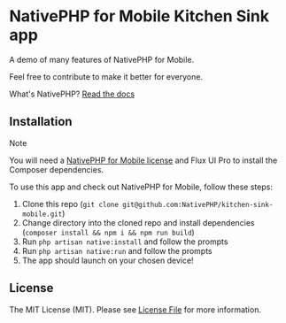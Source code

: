 # NativePHP for Mobile Kitchen Sink app

A demo of many features of NativePHP for Mobile.

Feel free to contribute to make it better for everyone.

What's NativePHP? [Read the docs](https://nativephp.com)

## Installation

> [!NOTE]
> You will need a [NativePHP for Mobile license](https://nativephp.com/mobile) and Flux UI Pro to install
> the Composer dependencies.

To use this app and check out NativePHP for Mobile, follow these steps:

1. Clone this repo (`git clone git@github.com:NativePHP/kitchen-sink-mobile.git`)
2. Change directory into the cloned repo and install dependencies (`composer install && npm i && npm run build`)
3. Run `php artisan native:install` and follow the prompts
4. Run `php artisan native:run` and follow the prompts
5. The app should launch on your chosen device!

## License

The MIT License (MIT). Please see [License File](LICENSE.md) for more information.
